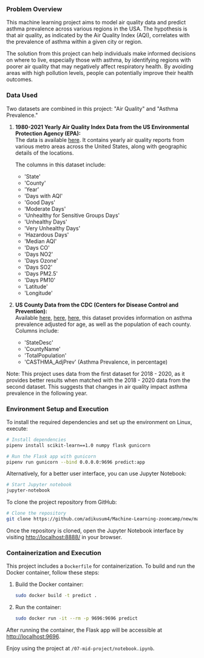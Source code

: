 ### Problem Overview

This machine learning project aims to model air quality data and predict asthma prevalence across various regions in the USA. The hypothesis is that air quality, as indicated by the Air Quality Index (AQI), correlates with the prevalence of asthma within a given city or region.

The solution from this project can help individuals make informed decisions on where to live, especially those with asthma, by identifying regions with poorer air quality that may negatively affect respiratory health. By avoiding areas with high pollution levels, people can potentially improve their health outcomes.

### Data Used

Two datasets are combined in this project: "Air Quality" and "Asthma Prevalence."

1. **1980-2021 Yearly Air Quality Index Data from the US Environmental Protection Agency (EPA):**  
   The data is available [here](https://www.kaggle.com/threnjen/40-years-of-air-quality-index-from-the-epa-yearly). It contains yearly air quality reports from various metro areas across the United States, along with geographic details of the locations.  

   The columns in this dataset include:  
   - 'State'  
   - 'County'  
   - 'Year'  
   - 'Days with AQI'  
   - 'Good Days'  
   - 'Moderate Days'  
   - 'Unhealthy for Sensitive Groups Days'  
   - 'Unhealthy Days'  
   - 'Very Unhealthy Days'  
   - 'Hazardous Days'  
   - 'Median AQI'  
   - 'Days CO'  
   - 'Days NO2'  
   - 'Days Ozone'  
   - 'Days SO2'  
   - 'Days PM2.5'  
   - 'Days PM10'  
   - 'Latitude'  
   - 'Longitude'

2. **US County Data from the CDC (Centers for Disease Control and Prevention):**  
   Available [here](https://data.cdc.gov/500-Cities-Places/PLACES-County-Data-GIS-Friendly-Format-2020-releas/mssc-ksj7/about_data), [here](https://data.cdc.gov/500-Cities-Places/PLACES-County-Data-GIS-Friendly-Format-2021-releas/kmvs-jkvx/about_data), [here](https://data.cdc.gov/500-Cities-Places/PLACES-County-Data-GIS-Friendly-Format-2022-releas/xyst-f73f/about_data), this dataset provides information on asthma prevalence adjusted for age, as well as the population of each county.  
   Columns include:  
   - 'StateDesc'  
   - 'CountyName'  
   - 'TotalPopulation'  
   - 'CASTHMA_AdjPrev' (Asthma Prevalence, in percentage)

Note: This project uses data from the first dataset for 2018 - 2020, as it provides better results when matched with the 2018 - 2020 data from the second dataset. This suggests that changes in air quality impact asthma prevalence in the following year.

### Environment Setup and Execution

To install the required dependencies and set up the environment on Linux, execute:

```bash
# Install dependencies
pipenv install scikit-learn==1.0 numpy flask gunicorn

# Run the Flask app with gunicorn
pipenv run gunicorn --bind 0.0.0.0:9696 predict:app
```

Alternatively, for a better user interface, you can use Jupyter Notebook:

```bash
# Start Jupyter notebook
jupyter-notebook
```

To clone the project repository from GitHub:

```bash
# Clone the repository
git clone https://github.com/adikusum4/Machine-Learning-zoomcamp/new/main/07-mid-project.git
```

Once the repository is cloned, open the Jupyter Notebook interface by visiting [http://localhost:8888/](http://localhost:8888/) in your browser.

### Containerization and Execution

This project includes a `Dockerfile` for containerization. To build and run the Docker container, follow these steps:

1. Build the Docker container:

   ```bash
   sudo docker build -t predict .
   ```

2. Run the container:

   ```bash
   sudo docker run -it --rm -p 9696:9696 predict
   ```

After running the container, the Flask app will be accessible at [http://localhost:9696](http://localhost:9696/).

Enjoy using the project at `/07-mid-project/notebook.ipynb`.
